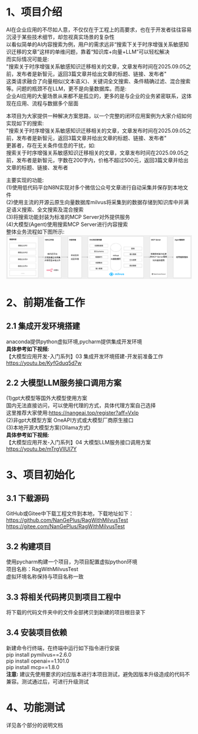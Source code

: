 # 1、项目介绍
AI在企业应用的不尽如人意，不仅仅在于工程上的高要求，也在于开发者往往容易沉浸于某些技术细节，却忽视真实场景的复杂性       
以看似简单的AI内容搜索为例，用户的需求远非“搜索下关于时序增强关系敏感知识迁移的文章”这样的单维问题，靠着“知识库+向量+LLM”可以轻松解决              
而实际情况可能是:              
"搜索关于时序增强关系敏感知识迁移相关的文章，文章发布时间在2025.09.05之前，发布者是新智元，返回3篇文章并给出文章的标题、链接、发布者"           
这类请求融合了向量相似(文本语义)、关键词全文搜索、条件精确过滤、混合搜索等。问题的瓶颈不在LLM，更不是向量数据库。而是:          
企业AI应用的大量场景从来都不是孤立的，更多的是与企业的业务紧密联系，这体现在应用、流程与数据多个层面           
   
本项目为大家提供一种解决方案思路，以一个完整的闭环应用案例为大家介绍如何实现如下的搜索:             
"搜索关于时序增强关系敏感知识迁移相关的文章，文章发布时间在2025.09.05之前，发布者是新智元，返回3篇文章并给出文章的标题、链接、发布者"           
更甚者，存在无关条件信息的干扰，如:                  
搜索关于时序增强关系敏感知识迁移相关的文章，文章发布时间在2025.09.05之前，发布者是新智元，字数在200字内，价格不超过500元，返回3篇文章并给出文章的标题、链接、发布者                     

主要实现的功能:       
(1)使用低代码平台N8N实现对多个微信公众号文章进行自动采集并保存到本地文件                               
(2)使用主流的开源云原生向量数据库milvus将采集到的数据存储到知识库中并满足语义搜索、全文搜索及混合搜索                                    
(3)将搜索功能封装为标准的MCP Server对外提供服务                               
(4)大模型(Agent)使用搜索MCP Server进行内容搜索                      
整体业务流程如下图所示:             
<img src="./img.png" alt="" width="1200" />       


# 2、前期准备工作
## 2.1 集成开发环境搭建  
anaconda提供python虚拟环境,pycharm提供集成开发环境                                              
**具体参考如下视频:**                        
【大模型应用开发-入门系列】03 集成开发环境搭建-开发前准备工作                         
https://youtu.be/KyfGduq5d7w                     

## 2.2 大模型LLM服务接口调用方案
(1)gpt大模型等国外大模型使用方案                  
国内无法直接访问，可以使用代理的方式，具体代理方案自己选择                        
这里推荐大家使用:https://nangeai.top/register?aff=Vxlp                        
(2)非gpt大模型方案 OneAPI方式或大模型厂商原生接口                                              
(3)本地开源大模型方案(Ollama方式)                                              
**具体参考如下视频:**                                           
【大模型应用开发-入门系列】04 大模型LLM服务接口调用方案                    
https://youtu.be/mTrgVllUl7Y                           


# 3、项目初始化
## 3.1 下载源码
GitHub或Gitee中下载工程文件到本地，下载地址如下：                   
https://github.com/NanGePlus/RagWithMilvusTest                                                                                    
https://gitee.com/NanGePlus/RagWithMilvusTest                                                                                                   

## 3.2 构建项目 
使用pycharm构建一个项目，为项目配置虚拟python环境                                   
项目名称：RagWithMilvusTest                                                                                 
虚拟环境名称保持与项目名称一致                 

## 3.3 将相关代码拷贝到项目工程中           
将下载的代码文件夹中的文件全部拷贝到新建的项目根目录下                           

## 3.4 安装项目依赖                                  
新建命令行终端，在终端中运行如下指令进行安装                        
pip install pymilvus==2.6.0                            
pip install openai==1.101.0                                 
pip install mcp==1.8.0                                  
**注意:** 建议先使用要求的对应版本进行本项目测试，避免因版本升级造成的代码不兼容。测试通过后，可进行升级测试                                     


# 4、功能测试
详见各个部分的说明文档                
